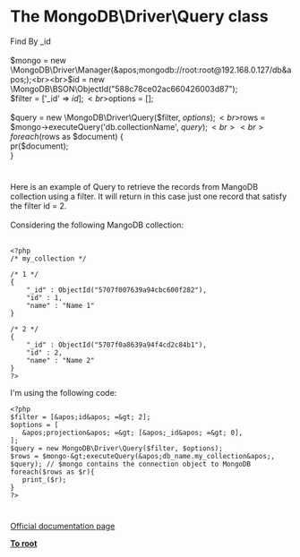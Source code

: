 # The MongoDB\Driver\Query class



Find By _id <br><br>$mongo = new \MongoDB\Driver\Manager(&apos;mongodb://root:root@192.168.0.127/db&apos;);<br><br>$id           = new \MongoDB\BSON\ObjectId("588c78ce02ac660426003d87");<br>$filter      = [&apos;_id&apos; =&gt; $id];<br>$options = [];<br><br>$query = new \MongoDB\Driver\Query($filter, $options);<br>$rows   = $mongo-&gt;executeQuery(&apos;db.collectionName&apos;, $query); <br><br>foreach ($rows as $document) {<br>  pr($document);<br>}  

#

Here is an example of Query to retrieve the records from MangoDB collection using a filter. It will return in this case just one record that satisfy the filter id = 2.<br><br>Considering the following MangoDB collection:<br><br>

```
<?php
/* my_collection */

/* 1 */
{
    "_id" : ObjectId("5707f007639a94cbc600f282"),
    "id" : 1,
    "name" : "Name 1"
}

/* 2 */
{
    "_id" : ObjectId("5707f0a8639a94f4cd2c84b1"),
    "id" : 2,
    "name" : "Name 2"
}
?>
```


I&apos;m using the following code:


```
<?php
$filter = [&apos;id&apos; =&gt; 2];
$options = [
   &apos;projection&apos; =&gt; [&apos;_id&apos; =&gt; 0],
];
$query = new MongoDB\Driver\Query($filter, $options);
$rows = $mongo-&gt;executeQuery(&apos;db_name.my_collection&apos;, $query); // $mongo contains the connection object to MongoDB
foreach($rows as $r){
   print_($r);
}
?>
```
  

#

[Official documentation page](https://www.php.net/manual/en/class.mongodb-driver-query.php)

**[To root](/README.md)**